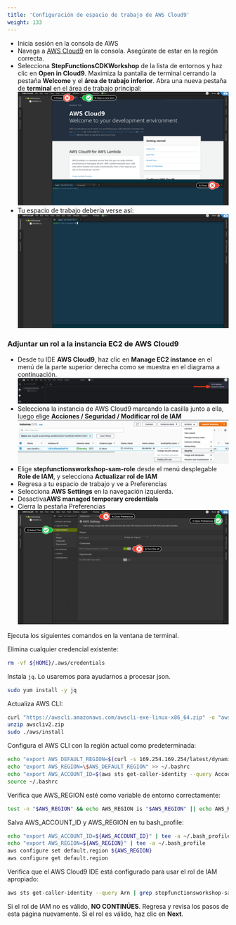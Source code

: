 ```yaml
---
title: 'Configuración de espacio de trabajo de AWS Cloud9'
weight: 133
---
```


- Inicia sesión en la consola de AWS
- Navega a [AWS Cloud9](https://console.aws.amazon.com/cloud9/home) en la consola. Asegúrate de estar en la región correcta.
- Selecciona **StepFunctionsCDKWorkshop** de la lista de entornos y haz clic en **Open in Cloud9**. Maximiza la pantalla de terminal cerrando la pestaña **Welcome** y el **área de trabajo inferior**. Abra una nueva pestaña de **terminal** en el área de trabajo principal:
  ![AWS Cloud9 Before](/static/img/setup/c9before.png)
- Tu espacio de trabajo debería verse así:
  ![AWS Cloud9 After](/static/img/setup/c9after.png)

### Adjuntar un rol a la instancia EC2 de AWS Cloud9

- Desde tu IDE **AWS Cloud9**, haz clic en **Manage EC2 instance** en el menú de la parte superior derecha como se muestra en el diagrama a continuación.
  ![AWS Cloud9 manage](/static/img/setup/c9manageinstance.png)
- Selecciona la instancia de AWS Cloud9 marcando la casilla junto a ella, luego elige **Acciones / Seguridad / Modificar rol de IAM**
  ![AWS Cloud9 instance role](/static/img/setup/c9instancerole.png)
- Elige **stepfunctionsworkshop-sam-role** desde el menú desplegable **Role de IAM**, y selecciona **Actualizar rol de IAM**
- Regresa a tu espacio de trabajo y ve a Preferencias
- Selecciona **AWS Settings** en la navegación izquierda.
- Desactiva**AWS managed temporary credentials**
- Cierra la pestaña Preferencias
  ![AWS Cloud9 aws settings](/static/img/setup/c9disableiam.png)

Ejecuta los siguientes comandos en la ventana de terminal.

Elimina cualquier credencial existente:

```bash
rm -vf ${HOME}/.aws/credentials
```

Instala `jq`. Lo usaremos para ayudarnos a procesar json.

```bash
sudo yum install -y jq
```

Actualiza AWS CLI:

```bash
curl "https://awscli.amazonaws.com/awscli-exe-linux-x86_64.zip" -o "awscliv2.zip"
unzip awscliv2.zip
sudo ./aws/install
```

Configura el AWS CLI con la región actual como predeterminada:

```bash
echo "export AWS_DEFAULT_REGION=$(curl -s 169.254.169.254/latest/dynamic/instance-identity/document | jq -r .region)" >> ~/.bashrc
echo "export AWS_REGION=\$AWS_DEFAULT_REGION" >> ~/.bashrc
echo "export AWS_ACCOUNT_ID=$(aws sts get-caller-identity --query Account --output text)" >> ~/.bashrc
source ~/.bashrc
```

Verifica que AWS_REGION esté como variable de entorno correctamente:

```bash
test -n "$AWS_REGION" && echo AWS_REGION is "$AWS_REGION" || echo AWS_REGION is not set
```

Salva AWS_ACCOUNT_ID y AWS_REGION en tu bash_profile:

```bash
echo "export AWS_ACCOUNT_ID=${AWS_ACCOUNT_ID}" | tee -a ~/.bash_profile
echo "export AWS_REGION=${AWS_REGION}" | tee -a ~/.bash_profile
aws configure set default.region ${AWS_REGION}
aws configure get default.region
```

Verifica que el AWS Cloud9 IDE está configurado para usar el rol de IAM apropiado:

```bash
aws sts get-caller-identity --query Arn | grep stepfunctionsworkshop-sam-role -q && echo "IAM role valid" || echo "IAM role NOT valid"
```

Si el rol de IAM no es válido, **NO CONTINÚES**. Regresa y revisa los pasos de esta página nuevamente. Si el rol es válido, haz clic en **Next**.
